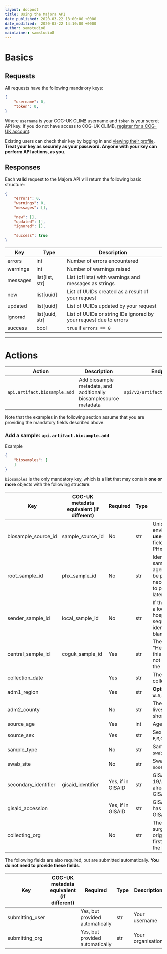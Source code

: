 ```yaml
---
layout: docpost
title: Using the Majora API
date_published: 2020-03-22 13:00:00 +0000
date_modified:  2020-03-22 14:10:00 +0000
author: samstudio8
maintainer: samstudio8
---
```

# Basics
## Requests
All requests have the following mandatory keys:

```json
{
    "username": 0,
    "token": 0,
}
```

Where `username` is your COG-UK CLIMB username and `token` is your secret API key.
If you do not have access to COG-UK CLIMB, [register for a COG-UK account](https://majora.covid19.climb.ac.uk/forms/register).

Existing users can check their key by logging in and [viewing their profile](https://majora.covid19.climb.ac.uk/accounts/profile).
**Treat your key as securely as your password. Anyone with your key can perform API actions, as you**.

## Responses

Each **valid** request to the Majora API will return the following basic structure:

```json
{
    "errors": 0,
    "warnings": 0,
    "messages": [],
    
    "new": [],
    "updated": [],
    "ignored": [],
    
    "success": true
}
```

| Key       | Type           | Description                           |
|-----------|----------------|---------------------------------------|
| errors    | int            | Number of errors encountered          |
| warnings  | int            | Number of warnings raised             |
| messages  | list[list, str]| List (of lists) with warnings and messages as strings |
| new       | list[uuid]     | List of UUIDs created as a result of your request |
| updated   | list[uuid]     | List of UUIDs updated by your request |
| ignored   | list[uuid, str]     |  List of UUIDs or string IDs ignored by your request due to errors |
| success   | bool           | `true` if `errors == 0`             |

<hr>

# Actions

| Action              | Description                                                            | Endpoint                              |
|---------------------|------------------------------------------------------------------------|---------------------------------------|
| `api.artifact.biosample.add`       | Add biosample metadata, and additionally biosamplesource metadata      | `api/v2/artifact/biosample/add/` |

Note that the examples in the following section assume that you are providing the mandatory fields described above.

### Add a sample: `api.artifact.biosample.add`

Example
```json
{
    "biosamples": [
    ]
}
```

`biosamples` is the only mandatory key, which is a **list** that may contain **one or more** objects with the following structure:


| Key                  | COG-UK metadata equivalent (if different)   | Required | Type       | Description                           |
|----------------------|-------------------------------|----------|------------|---------------------------------------|
| biosample_source_id  | sample_source_id              | No       | str        | Unique identifier of patient or environmental sample. **Do not use an NHS number here**. This field will be backfilled later by PHx and HDR-UK. |
| root_sample_id       | phx_sample_id                 | No       | str        | Identifier assigned to this sample from one of the health agencies (eg. PHE samples will be prefixed with `H20`). This is necessary for linking samples to private patient metadata later. |
| sender_sample_id     | local_sample_id               | No      | str        | If this sample was renamed by a local organisation (eg. hospital virology lab, sequencing lab), provide this identifier here. Otherwise leave blank. |
| central_sample_id    | coguk_sample_id               | Yes      | str        | The centrally generated "Heron" barcode assigned to this sample. If this sample does not have a Heron barcode, use the `root_sample_id`. |
| collection_date      |                               | Yes      | str | The date the sample was collected. **YYYY-MM-DD** only. |
| adm1_region          |                               | Yes      | str | **Options** `UK-ENG`,`UK-SCT`,`UK-WLS`,`UK-NIR`|
| adm2_county          |                               | No       | str        | The county that the patient lives in (no abbreviations or short hand) |
| source_age           |                               | Yes      | int        | Age of the patient in years |
| source_sex           |                               | Yes      | str | Sex of the patient. **Options** `F`,`M`,`Other` |
| sample_type          |                               | No       | str | Sample type. **Options** `swab`,`sputum`,`BAL`,`extract`,`culture` |
| swab_site            |                               | No       | str | Swab site. **Options** `nose`,`throat`,`nose-throat`|
| secondary_identifier    | gisaid_identifier             | Yes, if in GISAID | str | GISAID identifier (eg. hCov-19/.../2020) if the sample has already been uploaded to GISAID
| gisaid_accession     |                               | Yes, if in GISAID | str | GISAID accession if the sample has already been uploaded to GISAID |
| collecting_org       |                               | No       | str       | The site (eg. hospital or surgery) that this sample was originally collected by. Use the first line of the 'sender' from the E28 form.

The following fields are also required, but are submitted automatically. **You do not need to provide these fields**.

| Key                  | COG-UK metadata equivalent (if different)   | Required | Type       | Description                           |
|----------------------|-------------------------------|----------|------------|---------------------------------------|
| submitting_user |              | Yes, but provided automatically       | str        | Your username 
| submitting_org  |              | Yes, but provided automatically       | str        | Your organisation

